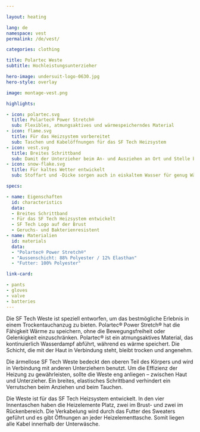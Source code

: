```yaml
---

layout: heating

lang: de
namespace: vest
permalink: /de/vest/

categories: clothing

title: Polartec Weste
subtitle: Hochleistungsunterzieher

hero-image: undersuit-logo-0630.jpg
hero-style: overlay

image: montage-vest.png

highlights:

- icon: polartec.svg
  title: Polartec® Power Stretch®
  sub: Flexibles, atmungsaktives und wärmespeicherndes Material
- icon: flame.svg
  title: Für das Heizsystem vorbereitet
  sub: Taschen und Kabelöffnungen für das SF Tech Heizsystem
- icon: vest.svg
  title: Breites Schrittband
  sub: Damit der Unterzieher beim An- und Ausziehen an Ort und Stelle bleibt
- icon: snow-flake.svg
  title: Für kaltes Wetter entwickelt
  sub: Stoffart und -Dicke sorgen auch in eiskaltem Wasser für genug Wärme

specs:

- name: Eigenschaften
  id: characteristics
  data:
  - Breites Schrittband
  - Für das SF Tech Heizsystem entwickelt
  - SF Tech Logo auf der Brust
  - Geruchs- und Bakterienresistent
- name: Materialien
  id: materials
  data:
  - "Polartec® Power Stretch®"
  - "Aussenschicht: 88% Polyester / 12% Elasthan"
  - "Futter: 100% Polyester"

link-card:

- pants
- gloves
- valve
- batteries
---
```


Die SF Tech Weste ist speziell entworfen, um das bestmögliche Erlebnis in einem Trockentauchanzug zu bieten. Polartec® Power Stretch® hat die Fähigkeit Wärme zu speichern, ohne die Bewegungsfreiheit oder Gelenkigkeit einzuschränken. Polartec® ist ein atmungsaktives Material, das kontinuierlich Wasserdampf abführt, während es wärme speichert. Die Schicht, die mit der Haut in Verbindung steht, bleibt trocken und angenehm.

Die ärmellose SF Tech Weste bedeckt den oberen Teil des Körpers und wird in Verbindung mit anderen Unterziehern benutzt. Um die Effizienz der Heizung zu gewährleisten, sollte die Weste eng anliegen – zwischen Haut und Unterzieher. Ein breites, elastisches Schrittband verhindert ein Verrutschen beim Anziehen und beim Tauchen.

Die Weste ist für das SF Tech Heizsystem entwickelt. In den vier Innentaschen haben die Heizelemente Platz, zwei im Brust- und zwei im Rückenbereich. Die Verkabelung wird durch das Futter des Sweaters geführt und es gibt Öffnungen an jeder Heizelementtasche. Somit liegen alle Kabel innerhalb der Unterwäsche.
